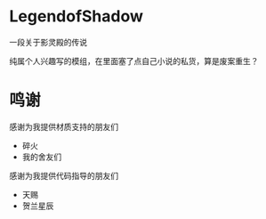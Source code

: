 # LegendofShadow
一段关于影灵殿的传说

纯属个人兴趣写的模组，在里面塞了点自己小说的私货，算是废案重生？

# 鸣谢
感谢为我提供材质支持的朋友们
* 碎火
* 我的舍友们

感谢为我提供代码指导的朋友们
* 天赐
* 贺兰星辰


